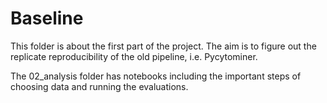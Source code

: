 # Baseline 
This folder is about the first part of the project. 
The aim is to figure out the replicate reproducibility of the old pipeline, i.e. Pycytominer.

The 02_analysis folder has notebooks including the important steps of choosing data and running the evaluations.

